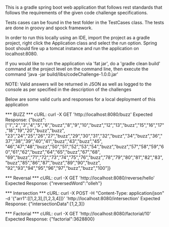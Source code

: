 This is a gradle spring boot web application that follows rest standards that follows the requirements of the given
 code challenge specifications.

Tests cases can be found in the test folder in the TestCases class.  The tests are done in groovy and spock framework.

In order to run this locally using an IDE, import the project as a gradle project, right click the Application class and
 select the run option.  Spring boot should fire up a tomcat instance and run the application on localhost:8080.

If you would like to run the application via 'fat jar', do a 'gradle clean build' command at the project level on the command line, then
 execute the command 'java -jar build/libs/codeChallenge-1.0.0.jar'

NOTE: Valid answers will be returned in JSON as well as logged to the console as per specified in the description of the challenges

Below are some valid curls and responses for a local deployment of this application

*** BUZZ ***
cURL:
curl -X GET 'http://localhost:8080/buzz'
Expected Response:
{"buzz":["1","2","3","4","5","6","buzz","8","9","10","buzz","12","13","buzz","15","16","17","18","19","20","buzz","buzz",
"23","24","25","26","27","buzz","29","30","31","32","buzz","34","buzz","36","37","38","39","40","41","buzz","43","buzz","45",
"46","47","48","buzz","50","51","52","53","54","buzz","buzz","57","58","59","60","61","62","buzz","64","65","buzz","67","68",
"69","buzz","71","72","73","74","75","76","buzz","78","79","80","81","82","83","buzz","85","86","87","buzz","89","90","buzz",
"92","93","94","95","96","97","buzz","buzz","100"]}

*** Reversal ***
cURL:
curl -X GET 'http://localhost:8080/reverse/hello'
Expected Response:
{"reversedWord":"olleh"}

*** Intersection ***
cURL:
curl -X POST -H "Content-Type: application/json" -d '{"arr1":[[1,2,3],[1,2,3,4]]}' 'http://localhost:8080/intersection'
Expected Response:
{"intersectionData":[1,2,3]}

*** Factorial ***
cURL:
curl -X GET 'http://localhost:8080/factorial/10'
Expected Response:
{"factorial":3628800}